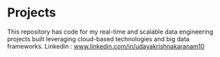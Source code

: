 # Projects
This repository has code for my real-time and scalable data engineering projects built leveraging cloud-based technologies and big data frameworks.
Linkedin : www.linkedin.com/in/udayakrishnakaranam10
